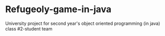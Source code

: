 # Refugeoly-game-in-java
University project for second year's object oriented programming (in java) class #2-student team
